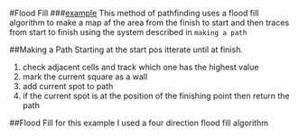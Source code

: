 #Flood Fill
###[example](https://jsbin.com/zegisi/edit?output)
This method of pathfinding uses a flood fill algorithm to make a map af the area from the finish to start and then traces from start to finish using the system described in `making a path`

##Making a Path
Starting at the start pos itterate until at finish.
  1. check adjacent cells and track which one has the highest value
  2. mark the current square as a wall
  3. add current spot to path
  4. if the current spot is at the position of the finishing point then return the path

##Flood Fill
for this example I used a four direction flood fill algorithm
